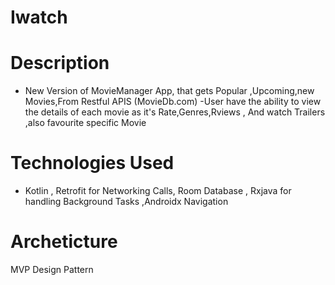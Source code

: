 # Iwatch

# Description
- New Version of MovieManager App, that gets Popular ,Upcoming,new Movies,From Restful APIS (MovieDb.com)
-User have the ability to view the details of each movie as it's Rate,Genres,Rviews , And watch Trailers ,also favourite specific Movie

# Technologies Used
- Kotlin , Retrofit for Networking Calls, Room Database  , Rxjava for handling Background Tasks ,Androidx Navigation

# Archeticture 
MVP Design Pattern
